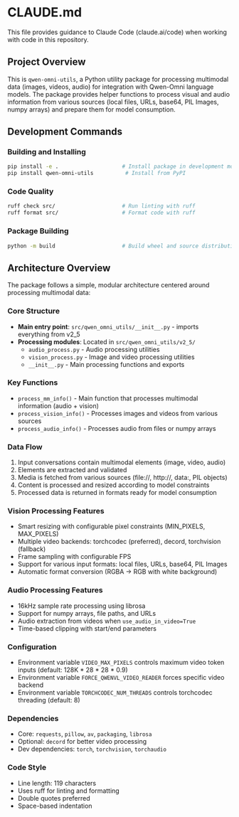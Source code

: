 # CLAUDE.md

This file provides guidance to Claude Code (claude.ai/code) when working with code in this repository.

## Project Overview

This is `qwen-omni-utils`, a Python utility package for processing multimodal data (images, videos, audio) for integration with Qwen-Omni language models. The package provides helper functions to process visual and audio information from various sources (local files, URLs, base64, PIL Images, numpy arrays) and prepare them for model consumption.

## Development Commands

### Building and Installing
```bash
pip install -e .                    # Install package in development mode
pip install qwen-omni-utils          # Install from PyPI
```

### Code Quality
```bash
ruff check src/                     # Run linting with ruff
ruff format src/                    # Format code with ruff
```

### Package Building
```bash
python -m build                     # Build wheel and source distribution
```

## Architecture Overview

The package follows a simple, modular architecture centered around processing multimodal data:

### Core Structure
- **Main entry point**: `src/qwen_omni_utils/__init__.py` - imports everything from v2_5
- **Processing modules**: Located in `src/qwen_omni_utils/v2_5/`
  - `audio_process.py` - Audio processing utilities
  - `vision_process.py` - Image and video processing utilities
  - `__init__.py` - Main processing functions and exports

### Key Functions
- `process_mm_info()` - Main function that processes multimodal information (audio + vision)
- `process_vision_info()` - Processes images and videos from various sources
- `process_audio_info()` - Processes audio from files or numpy arrays

### Data Flow
1. Input conversations contain multimodal elements (image, video, audio)
2. Elements are extracted and validated
3. Media is fetched from various sources (file://, http://, data:, PIL objects)
4. Content is processed and resized according to model constraints
5. Processed data is returned in formats ready for model consumption

### Vision Processing Features
- Smart resizing with configurable pixel constraints (MIN_PIXELS, MAX_PIXELS)
- Multiple video backends: torchcodec (preferred), decord, torchvision (fallback)
- Frame sampling with configurable FPS
- Support for various input formats: local files, URLs, base64, PIL Images
- Automatic format conversion (RGBA → RGB with white background)

### Audio Processing Features
- 16kHz sample rate processing using librosa
- Support for numpy arrays, file paths, and URLs
- Audio extraction from videos when `use_audio_in_video=True`
- Time-based clipping with start/end parameters

### Configuration
- Environment variable `VIDEO_MAX_PIXELS` controls maximum video token inputs (default: 128K * 28 * 28 * 0.9)
- Environment variable `FORCE_QWENVL_VIDEO_READER` forces specific video backend
- Environment variable `TORCHCODEC_NUM_THREADS` controls torchcodec threading (default: 8)

### Dependencies
- Core: `requests`, `pillow`, `av`, `packaging`, `librosa`
- Optional: `decord` for better video processing
- Dev dependencies: `torch`, `torchvision`, `torchaudio`

### Code Style
- Line length: 119 characters
- Uses ruff for linting and formatting
- Double quotes preferred
- Space-based indentation